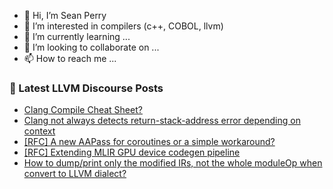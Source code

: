- 👋 Hi, I’m Sean Perry
- 👀 I’m interested in compilers (c++, COBOL, llvm)
- 🌱 I’m currently learning ...
- 💞️ I’m looking to collaborate on ...
- 📫 How to reach me ...

<!---
s66perry/s66perry is a ✨ special ✨ repository because its `README.md` (this file) appears on your GitHub profile.
You can click the Preview link to take a look at your changes.
--->
### 📕 Latest LLVM Discourse Posts

<!-- DISCOURSE-LLVM:START -->
- [Clang Compile Cheat Sheet?](https://discourse.llvm.org/t/clang-compile-cheat-sheet/72332#post_3)
- [Clang not always detects return-stack-address error depending on context](https://discourse.llvm.org/t/clang-not-always-detects-return-stack-address-error-depending-on-context/72323#post_5)
- [[RFC] A new AAPass for coroutines or a simple workaround?](https://discourse.llvm.org/t/rfc-a-new-aapass-for-coroutines-or-a-simple-workaround/72336#post_1)
- [[RFC] Extending MLIR GPU device codegen pipeline](https://discourse.llvm.org/t/rfc-extending-mlir-gpu-device-codegen-pipeline/70199?page=3#post_58)
- [How to dump/print only the modified IRs, not the whole moduleOp when convert to LLVM dialect?](https://discourse.llvm.org/t/how-to-dump-print-only-the-modified-irs-not-the-whole-moduleop-when-convert-to-llvm-dialect/72333#post_5)
<!-- DISCOURSE-LLVM:END -->
